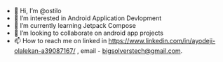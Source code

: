 - 👋 Hi, I’m @ostilo
- 👀 I’m interested in Android Application Devlopment
- 🌱 I’m currently learning Jetpack Compose 
- 💞️ I’m looking to collaborate on android app projects
- 📫 How to reach me on linked in https://www.linkedin.com/in/ayodeji-olalekan-a39087167/ , email - bigsolverstech@gmail.com. 

<!---
ostilo/ostilo is a ✨ special ✨ repository because its `README.md` (this file) appears on your GitHub profile.
You can click the Preview link to take a look at your changes.
--->
